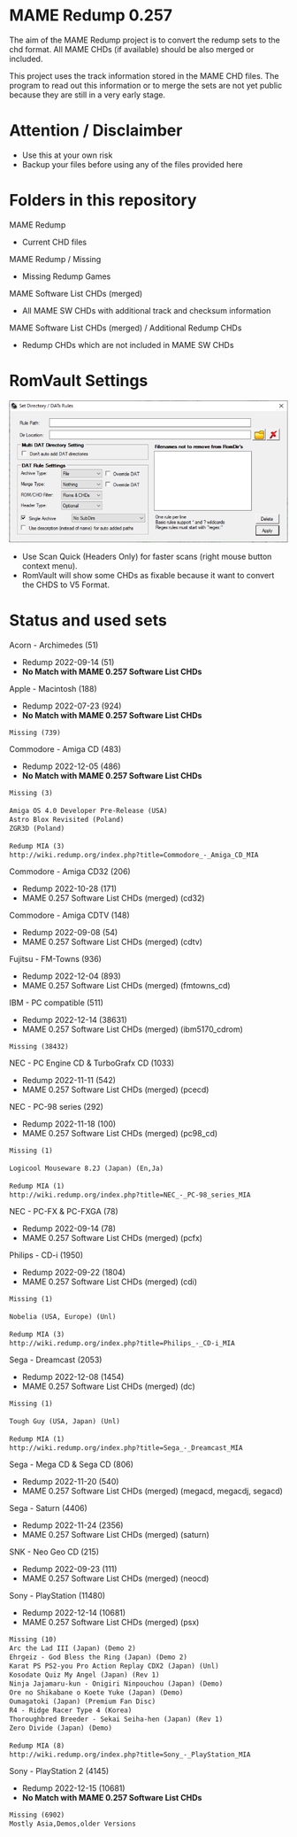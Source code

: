 # MAME Redump 0.257

The aim of the MAME Redump project is to convert the redump sets to the chd format. All MAME CHDs (if available) should be also merged or included.

This project uses the track information stored in the MAME CHD files.
The program to read out this information or to merge the sets are not yet public because they are still in a very early stage.

# Attention / Disclaimber

- Use this at your own risk
- Backup your files before using any of the files provided here

# Folders in this repository

MAME Redump
- Current CHD files

MAME Redump / Missing 
- Missing Redump Games

MAME Software List CHDs (merged)
- All MAME SW CHDs with additional track and checksum information

MAME Software List CHDs (merged) / Additional Redump CHDs
- Redump CHDs which are not included in MAME SW CHDs

# RomVault Settings

![RomVault Settings](/Romvault.png?raw=true "RomVault Settings")

- Use Scan Quick (Headers Only) for faster scans (right mouse button context menu).
- RomVault will show some CHDs as fixable because it want to convert the CHDS to V5 Format.

# Status and used sets

Acorn - Archimedes (51)
- Redump 2022-09-14 (51)
- **No Match with MAME 0.257 Software List CHDs**

Apple - Macintosh (188)
- Redump 2022-07-23 (924)
- **No Match with MAME 0.257 Software List CHDs**

```
Missing (739)
```

Commodore - Amiga CD (483)
- Redump 2022-12-05 (486)
- **No Match with MAME 0.257 Software List CHDs**

```
Missing (3)

Amiga OS 4.0 Developer Pre-Release (USA)
Astro Blox Revisited (Poland)
ZGR3D (Poland)

Redump MIA (3)
http://wiki.redump.org/index.php?title=Commodore_-_Amiga_CD_MIA
```

Commodore - Amiga CD32 (206)
- Redump 2022-10-28 (171)
- MAME 0.257 Software List CHDs (merged) (cd32)

Commodore - Amiga CDTV (148)
- Redump 2022-09-08 (54)
- MAME 0.257 Software List CHDs (merged) (cdtv)

Fujitsu - FM-Towns (936)
- Redump 2022-12-04 (893)
- MAME 0.257 Software List CHDs (merged) (fmtowns_cd)

IBM - PC compatible (511)
- Redump 2022-12-14 (38631)
- MAME 0.257 Software List CHDs (merged) (ibm5170_cdrom)

```
Missing (38432)
```

NEC - PC Engine CD & TurboGrafx CD (1033)
- Redump 2022-11-11 (542)
- MAME 0.257 Software List CHDs (merged) (pcecd)

NEC - PC-98 series (292)
- Redump 2022-11-18 (100)
- MAME 0.257 Software List CHDs (merged) (pc98_cd)

```
Missing (1)

Logicool Mouseware 8.2J (Japan) (En,Ja)

Redump MIA (1)
http://wiki.redump.org/index.php?title=NEC_-_PC-98_series_MIA
```

NEC - PC-FX & PC-FXGA (78)
- Redump 2022-09-14 (78)
- MAME 0.257 Software List CHDs (merged) (pcfx)

Philips - CD-i (1950)
- Redump 2022-09-22 (1804)
- MAME 0.257 Software List CHDs (merged) (cdi)

```
Missing (1)

Nobelia (USA, Europe) (Unl)

Redump MIA (3)
http://wiki.redump.org/index.php?title=Philips_-_CD-i_MIA
```

Sega - Dreamcast (2053)
- Redump 2022-12-08 (1454)
- MAME 0.257 Software List CHDs (merged) (dc)

```
Missing (1)

Tough Guy (USA, Japan) (Unl)

Redump MIA (1)
http://wiki.redump.org/index.php?title=Sega_-_Dreamcast_MIA
```

Sega - Mega CD & Sega CD (806)
- Redump 2022-11-20 (540)
- MAME 0.257 Software List CHDs (merged) (megacd, megacdj, segacd)

Sega - Saturn (4406)
- Redump 2022-11-24 (2356)
- MAME 0.257 Software List CHDs (merged) (saturn)

SNK - Neo Geo CD (215)
- Redump 2022-09-23 (111)
- MAME 0.257 Software List CHDs (merged) (neocd)

Sony - PlayStation (11480)
- Redump 2022-12-14 (10681)
- MAME 0.257 Software List CHDs (merged) (psx)

```
Missing (10)
Arc the Lad III (Japan) (Demo 2)
Ehrgeiz - God Bless the Ring (Japan) (Demo 2)
Karat PS PS2-you Pro Action Replay CDX2 (Japan) (Unl)
Kosodate Quiz My Angel (Japan) (Rev 1)
Ninja Jajamaru-kun - Onigiri Ninpouchou (Japan) (Demo)
Ore no Shikabane o Koete Yuke (Japan) (Demo)
Oumagatoki (Japan) (Premium Fan Disc)
R4 - Ridge Racer Type 4 (Korea)
Thoroughbred Breeder - Sekai Seiha-hen (Japan) (Rev 1)
Zero Divide (Japan) (Demo)

Redump MIA (8)
http://wiki.redump.org/index.php?title=Sony_-_PlayStation_MIA
```

Sony - PlayStation 2 (4145)
- Redump 2022-12-15 (10681)
- **No Match with MAME 0.257 Software List CHDs**

```
Missing (6902)
Mostly Asia,Demos,older Versions 
```
